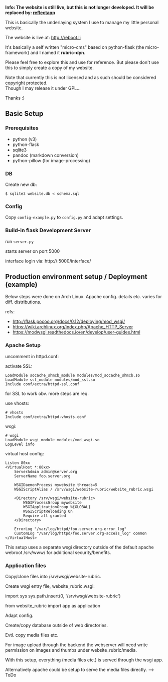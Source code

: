 __Info: The website is still live, but this is not longer developed. It will be replaced by: [reflectapp](https://github.com/rebootl/reflectapp)__

This is basically the underlaying system I use to manage my little personal website.

The website is live at: <http://reboot.li>  

It's basically a self written "micro-cms" based on python-flask (the micro-framework) and I named it __rubric-dyn__.

Please feel free to explore this and use for reference. But please don't use this to simply create a copy of my website.

Note that currently this is not licensed and as such should be considered copyright protected.  
Though I may release it under GPL...

Thanks :)

## Basic Setup

### Prerequisites

- python (v3)
- python-flask
- sqlite3
- pandoc (markdown conversion)
- python-pillow (for image-processing)

### DB

Create new db:

    $ sqlite3 website.db < schema.sql

### Config

Copy `config-example.py` to `config.py` and adapt settings.

### Build-in flask Development Server

run `server.py`

starts server on port 5000

interface login via: http://<host>:5000/interface/



## Production environment setup / Deployment (example)

Below steps were done on Arch Linux.
Apache config. details etc. varies for diff. distributions.

refs:

- http://flask.pocoo.org/docs/0.12/deploying/mod_wsgi/
- https://wiki.archlinux.org/index.php/Apache_HTTP_Server
- https://modwsgi.readthedocs.io/en/develop/user-guides.html

### Apache Setup

uncomment in httpd.conf:

activate SSL:

    LoadModule socache_shmcb_module modules/mod_socache_shmcb.so
    LoadModule ssl_module modules/mod_ssl.so
    Include conf/extra/httpd-ssl.conf

for SSL to work obv. more steps are req.

use vhosts:

    # vhosts
    Include conf/extra/httpd-vhosts.conf

wsgi:

    # wsgi
    LoadModule wsgi_module modules/mod_wsgi.so
    LogLevel info

virtual host config:

~~~
Listen 80xx
<VirtualHost *:80xx>
    ServerAdmin admin@server.org
    ServerName foo.server.org

    WSGIDaemonProcess mywebsite threads=5
    WSGIScriptAlias / /srv/wsgi/website-rubric/website_rubric.wsgi

    <Directory /srv/wsgi/website-rubric>
        WSGIProcessGroup mywebsite
        WSGIApplicationGroup %{GLOBAL}
        WSGIScriptReloading On
        Require all granted
    </Directory>

    ErrorLog "/var/log/httpd/foo.server.org-error_log"
    CustomLog "/var/log/httpd/foo.server.org-access_log" common
</VirtualHost>
~~~

This setup uses a separate wsgi directory outside of the default
apache webroot /srv/www/ for additional security/benefits.

### Application files

Copy/clone files into /srv/wsgi/website-rubric.

Create wsgi entry file, website_rubric.wsgi:

 import sys
 sys.path.insert(0, '/srv/wsgi/website-rubric')

 from website_rubric import app as application

Adapt config.

Create/copy database outside of web directories.

Evtl. copy media files etc.

For image upload through the backend the webserver will need write
permission on images and thumbs under website_rubric/media.

With this setup, everything (media files etc.) is served through the wsgi app.

Alternatively apache could be setup to serve the media files directly. --> ToDo
